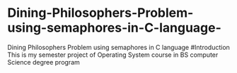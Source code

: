 # Dining-Philosophers-Problem-using-semaphores-in-C-language-
Dining Philosophers Problem using semaphores in C language 
#Introduction
This is my semester project of Operating System course in BS computer Science degree program
